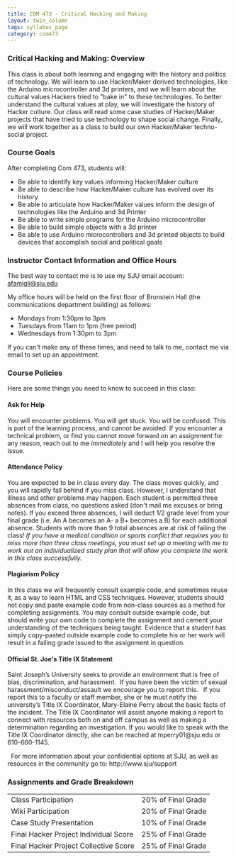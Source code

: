 ```yaml
---
title: COM 473 - Critical Hacking and Making
layout: twin_column
tags: syllabus_page
category: com473
---
```



  <div class="row">
    <div class="content-column-multiple col-md-8">
      <h3>Critical Hacking and Making: Overview</h3>
      This class is about both learning and engaging with the history and politics of technology. We will learn to use Hacker/Maker derived technologies, like the Arduino microcontroller and 3d printers, and we will learn about the cultural values Hackers tried to "bake in" to these technologies. To better understand the cultural values at play, we will investigate the history of Hacker culture. Our class will read some case studies of Hacker/Maker projects that have tried to use technology to shape social change. Finally, we will work together as a class to build our own Hacker/Maker techno-social project.
      <h3>Course Goals</h3>
      <p>
      After completing Com 473, students will:
      </p>
      <ul>
        <li>Be able to identify key values informing Hacker/Maker culture</li>
        <li>Be able to describe how Hacker/Maker culture has evolved over its history</li>
        <li>Be able to articulate how Hacker/Maker values inform the design of technologies like the Arduino and 3d Printer</li>
        <li>Be able to write simple programs for the Arduino microcontroller</li>
        <li>Be able to build simple objects with a 3d printer</li>
        <li>Be able to use Arduino microcontrollers and 3d printed objects to build devices that accomplish social and political goals</li>
      </ul>
      <h3>Instructor Contact Information and Office Hours</h3>
      <p>
      The best way to contact me is to use my SJU email account: <a href="mailto:afamigli@sju.edu">afamigli@sju.edu</a>
      </p>
      <p>My office hours will be held on the first floor of Bronstein Hall (the communications department building) as follows:
      </p>
      <ul>
        <li>Mondays from 1:30pm to 3pm</li>
        <li>Tuesdays from 11am to 1pm (free period)</li>
        <li>Wednesdays from 1:30pm to 3pm</li>
      </ul>
      If you can't make any of these times, and need to talk to me, contact me via email to set up an appointment.
      <h3>Course Policies</h3>
      Here are some things you need to know to succeed in this class:
      <h4>Ask for Help</h4>
      You will encounter problems. You will get stuck. You will be confused. This is part of the learning process, and cannot be avoided. If you encounter a technical problem, or find you cannot move forward on an assignment for any reason, reach out to me <em>immediately</em> and I will help you resolve the issue.
      <h4>Attendance Policy</h4>
      You are expected to be in class every day. The class moves quickly, and you will rapidly fall behind if you miss class. However, I understand that illness and other problems may happen. Each student is permitted three absences from class, no questions asked (don't mail me excuses or bring notes). If you exceed three absences, I will deduct 1/2 grade level from your final grade (i.e. An A becomes an A- a B+ becomes a B) for each additional absence. Students with more than 9 total absences are at risk of failing the class! <em>If you have a medical condition or sports conflict that requires you to miss more than three class meetings, you must set up a meeting with me to work out an individualized study plan that will allow you complete the work in this class successfully.</em>
      <h4>Plagiarism Policy</h4>
      In this class we will frequently consult example code, and sometimes reuse it, as a way to learn HTML and CSS techniques. However, students should not copy and paste example code from non-class sources as a method for completing assignments. You may consult outside example code, but should write your own code to complete the assignment and cement your understanding of the techniques being taught. Evidence that a student has simply copy-pasted outside example code to complete his or her work will result in a failing grade issued to the assignment in question.
      <h4>Official St. Joe's Title IX Statement</h4>
      <p>
      Saint Joseph’s University seeks to provide an environment that is free of bias, discrimination, and harassment.  If you have been the victim of sexual harassment/misconduct/assault we encourage you to report this.   If you report this to a faculty or staff member, she or he must notify the university’s Title IX Coordinator, Mary-Elaine Perry about the basic facts of the incident. The Title IX Coordinator will assist anyone making a report to connect with resources both on and off campus as well as making a determination regarding an investigation. If you would like to speak with the Title IX Coordinator directly, she can be reached at mperry01@sju.edu or 610-660-1145.
      </p>
      <p>
      For more information about your confidential options at SJU, as well as resources in the community go to: http://www.sju/support
</p>
    </div>
    <div class="content-column-multiple col-md-4">
      <h3>Assignments and Grade Breakdown</h3>
      <table class="table">
        <tr>
          <td>Class Participation</td><td>20% of Final Grade</td>
        </tr>
        <tr>  
          <td>Wiki Participation</td><td>20% of Final Grade</td>
        </tr>
        <tr>
          <td>Case Study Presentation</td><td>10% of Final Grade</td>
        </tr>
        <tr>  
          <td>Final Hacker Project Individual Score</td><td>25% of Final Grade</td>
        </tr>
        <tr>
          <td>Final Hacker Project Collective Score</td><td>25% of Final Grade</td>
        </tr>
      </table>
    </div>
  </div>
 

